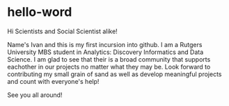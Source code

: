 # hello-word
Hi Scientists and Social Scientist alike!

Name's Ivan and this is my first incursion into github. I am a Rutgers University MBS student in
Analytics: Discovery Informatics and Data Science. I am glad to see that their is a broad community that
supports eachother in our projects no matter what they may be. Look forward to contributing my small grain
of sand as well as develop meaningful projects and count with everyone's help!

See you all around!
